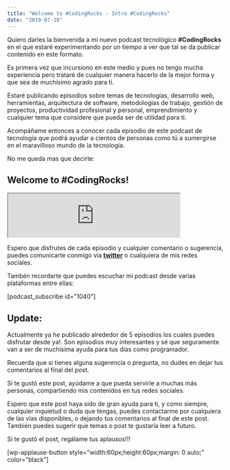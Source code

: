 ```yaml
---
title: "Welcome to #CodingRocks - Intro #CodingRocks"
date: "2019-07-10"
---
```


Quiero darles la bienvenida a mi nuevo podcast tecnológico **#CodingRocks** en el que estaré experimentando por un tiempo a ver que tal se da publicar contenido en este formato.

Es primera vez que incursiono en este medio y pues no tengo mucha experiencia pero trataré de cualquier manera hacerlo de la mejor forma y que sea de muchísimo agrado para ti.

Estaré publicando episodios sobre temas de tecnologías, desarrollo web, herramientas, arquitectura de software, metodologías de trabajo, gestión de proyectos, productividad profesional y personal, emprendimiento y cualquier tema que considere que pueda ser de utilidad para ti.

Acompáñame entonces a conocer cada episodio de este podcast de tecnología que podrá ayudar a cientos de personas como tú a sumergirse en el maravilloso mundo de la tecnología.

No me queda mas que decirte:

## Welcome to #CodingRocks!

<iframe src="https://anchor.fm/codingrocks/embed/episodes/Intro---Welcome-to-CodingRocks-e4j7eh" height="102px" width="400px"></iframe>

Espero que disfrutes de cada episodio y cualquier comentario o sugerencia, puedes comunicarte conmigo via **[twitter](https://www.twitter.com/fjugaldev)** o cualquiera de mis redes sociales.

Tambén recordarte que puedes escuchar mi podcast desde varias plataformas entre ellas:

\[podcast\_subscribe id="1040"\]

## Update:

Actualmente ya he publicado alrededor de 5 episodios los cuales puedes disfrutar desde ya!. Son episodios muy interesantes y sé que seguramente van a ser de muchísima ayuda para tus días como programador.

Recuerda que si tienes alguna sugerencia o pregunta, no dudes en dejar tus comentarios al final del post.

Si te gustó este post, ayúdame a que pueda servirle a muchas más personas, compartiendo mis contenidos en tus redes sociales.

Espero que este post haya sido de gran ayuda para ti, y como siempre, cualquier inquietud o duda que tengas, puedes contactarme por cualquiera de las vías disponibles, o dejando tus comentarios al final de este post. También puedes sugerir que temas o post te gustaría leer a futuro.  

Si te gustó el post, regálame tus aplausos!!!

\[wp-applause-button style="width:60px;height:60px;margin: 0 auto;" color="black"\]
